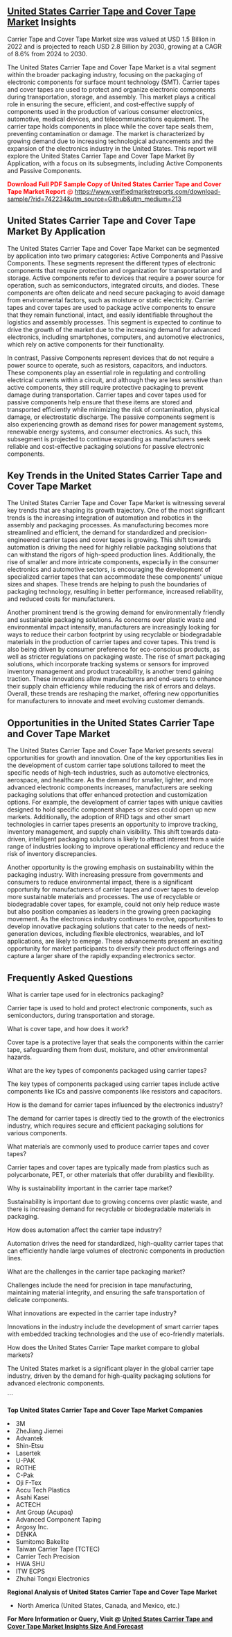 <h2><a href="https://www.verifiedmarketreports.com/download-sample/?rid=742234&amp;utm_source=Github&amp;utm_medium=213" target="_blank">United States Carrier Tape and Cover Tape Market</a> Insights</h2><p>Carrier Tape and Cover Tape Market size was valued at USD 1.5 Billion in 2022 and is projected to reach USD 2.8 Billion by 2030, growing at a CAGR of 8.6% from 2024 to 2030.</p><p><p>The United States Carrier Tape and Cover Tape Market is a vital segment within the broader packaging industry, focusing on the packaging of electronic components for surface mount technology (SMT). Carrier tapes and cover tapes are used to protect and organize electronic components during transportation, storage, and assembly. This market plays a critical role in ensuring the secure, efficient, and cost-effective supply of components used in the production of various consumer electronics, automotive, medical devices, and telecommunications equipment. The carrier tape holds components in place while the cover tape seals them, preventing contamination or damage. The market is characterized by growing demand due to increasing technological advancements and the expansion of the electronics industry in the United States. This report will explore the United States Carrier Tape and Cover Tape Market By Application, with a focus on its subsegments, including Active Components and Passive Components. <p><span class=""><span style="color: #ff0000;"><strong>Download Full PDF Sample Copy of United States Carrier Tape and Cover Tape Market Report</strong> @ </span><a href="https://www.verifiedmarketreports.com/download-sample/?rid=742234&amp;utm_source=Github&amp;utm_medium=213" target="_blank">https://www.verifiedmarketreports.com/download-sample/?rid=742234&amp;utm_source=Github&amp;utm_medium=213</a></span></p></p><h2>United States Carrier Tape and Cover Tape Market By Application</h2><p>The United States Carrier Tape and Cover Tape Market can be segmented by application into two primary categories: Active Components and Passive Components. These segments represent the different types of electronic components that require protection and organization for transportation and storage. Active components refer to devices that require a power source for operation, such as semiconductors, integrated circuits, and diodes. These components are often delicate and need secure packaging to avoid damage from environmental factors, such as moisture or static electricity. Carrier tapes and cover tapes are used to package active components to ensure that they remain functional, intact, and easily identifiable throughout the logistics and assembly processes. This segment is expected to continue to drive the growth of the market due to the increasing demand for advanced electronics, including smartphones, computers, and automotive electronics, which rely on active components for their functionality.</p><p>In contrast, Passive Components represent devices that do not require a power source to operate, such as resistors, capacitors, and inductors. These components play an essential role in regulating and controlling electrical currents within a circuit, and although they are less sensitive than active components, they still require protective packaging to prevent damage during transportation. Carrier tapes and cover tapes used for passive components help ensure that these items are stored and transported efficiently while minimizing the risk of contamination, physical damage, or electrostatic discharge. The passive components segment is also experiencing growth as demand rises for power management systems, renewable energy systems, and consumer electronics. As such, this subsegment is projected to continue expanding as manufacturers seek reliable and cost-effective packaging solutions for passive electronic components.</p><h2>Key Trends in the United States Carrier Tape and Cover Tape Market</h2><p>The United States Carrier Tape and Cover Tape Market is witnessing several key trends that are shaping its growth trajectory. One of the most significant trends is the increasing integration of automation and robotics in the assembly and packaging processes. As manufacturing becomes more streamlined and efficient, the demand for standardized and precision-engineered carrier tapes and cover tapes is growing. This shift towards automation is driving the need for highly reliable packaging solutions that can withstand the rigors of high-speed production lines. Additionally, the rise of smaller and more intricate components, especially in the consumer electronics and automotive sectors, is encouraging the development of specialized carrier tapes that can accommodate these components' unique sizes and shapes. These trends are helping to push the boundaries of packaging technology, resulting in better performance, increased reliability, and reduced costs for manufacturers.</p><p>Another prominent trend is the growing demand for environmentally friendly and sustainable packaging solutions. As concerns over plastic waste and environmental impact intensify, manufacturers are increasingly looking for ways to reduce their carbon footprint by using recyclable or biodegradable materials in the production of carrier tapes and cover tapes. This trend is also being driven by consumer preference for eco-conscious products, as well as stricter regulations on packaging waste. The rise of smart packaging solutions, which incorporate tracking systems or sensors for improved inventory management and product traceability, is another trend gaining traction. These innovations allow manufacturers and end-users to enhance their supply chain efficiency while reducing the risk of errors and delays. Overall, these trends are reshaping the market, offering new opportunities for manufacturers to innovate and meet evolving customer demands.</p><h2>Opportunities in the United States Carrier Tape and Cover Tape Market</h2><p>The United States Carrier Tape and Cover Tape Market presents several opportunities for growth and innovation. One of the key opportunities lies in the development of custom carrier tape solutions tailored to meet the specific needs of high-tech industries, such as automotive electronics, aerospace, and healthcare. As the demand for smaller, lighter, and more advanced electronic components increases, manufacturers are seeking packaging solutions that offer enhanced protection and customization options. For example, the development of carrier tapes with unique cavities designed to hold specific component shapes or sizes could open up new markets. Additionally, the adoption of RFID tags and other smart technologies in carrier tapes presents an opportunity to improve tracking, inventory management, and supply chain visibility. This shift towards data-driven, intelligent packaging solutions is likely to attract interest from a wide range of industries looking to improve operational efficiency and reduce the risk of inventory discrepancies.</p><p>Another opportunity is the growing emphasis on sustainability within the packaging industry. With increasing pressure from governments and consumers to reduce environmental impact, there is a significant opportunity for manufacturers of carrier tapes and cover tapes to develop more sustainable materials and processes. The use of recyclable or biodegradable cover tapes, for example, could not only help reduce waste but also position companies as leaders in the growing green packaging movement. As the electronics industry continues to evolve, opportunities to develop innovative packaging solutions that cater to the needs of next-generation devices, including flexible electronics, wearables, and IoT applications, are likely to emerge. These advancements present an exciting opportunity for market participants to diversify their product offerings and capture a larger share of the rapidly expanding electronics sector.</p><h2>Frequently Asked Questions</h2><p>What is carrier tape used for in electronics packaging?</p><p>Carrier tape is used to hold and protect electronic components, such as semiconductors, during transportation and storage.</p><p>What is cover tape, and how does it work?</p><p>Cover tape is a protective layer that seals the components within the carrier tape, safeguarding them from dust, moisture, and other environmental hazards.</p><p>What are the key types of components packaged using carrier tapes?</p><p>The key types of components packaged using carrier tapes include active components like ICs and passive components like resistors and capacitors.</p><p>How is the demand for carrier tapes influenced by the electronics industry?</p><p>The demand for carrier tapes is directly tied to the growth of the electronics industry, which requires secure and efficient packaging solutions for various components.</p><p>What materials are commonly used to produce carrier tapes and cover tapes?</p><p>Carrier tapes and cover tapes are typically made from plastics such as polycarbonate, PET, or other materials that offer durability and flexibility.</p><p>Why is sustainability important in the carrier tape market?</p><p>Sustainability is important due to growing concerns over plastic waste, and there is increasing demand for recyclable or biodegradable materials in packaging.</p><p>How does automation affect the carrier tape industry?</p><p>Automation drives the need for standardized, high-quality carrier tapes that can efficiently handle large volumes of electronic components in production lines.</p><p>What are the challenges in the carrier tape packaging market?</p><p>Challenges include the need for precision in tape manufacturing, maintaining material integrity, and ensuring the safe transportation of delicate components.</p><p>What innovations are expected in the carrier tape industry?</p><p>Innovations in the industry include the development of smart carrier tapes with embedded tracking technologies and the use of eco-friendly materials.</p><p>How does the United States Carrier Tape market compare to global markets?</p><p>The United States market is a significant player in the global carrier tape industry, driven by the demand for high-quality packaging solutions for advanced electronic components.</p>```</p><p><strong>Top United States Carrier Tape and Cover Tape Market Companies</strong></p><div data-test-id=""><p><li>3M</li><li> ZheJiang Jiemei</li><li> Advantek</li><li> Shin-Etsu</li><li> Lasertek</li><li> U-PAK</li><li> ROTHE</li><li> C-Pak</li><li> Oji F-Tex</li><li> Accu Tech Plastics</li><li> Asahi Kasei</li><li> ACTECH</li><li> Ant Group (Acupaq)</li><li> Advanced Component Taping</li><li> Argosy Inc.</li><li> DENKA</li><li> Sumitomo Bakelite</li><li> Taiwan Carrier Tape (TCTEC)</li><li> Carrier Tech Precision</li><li> HWA SHU</li><li> ITW ECPS</li><li> Zhuhai Tongxi Electronics</li></p><div><strong>Regional Analysis of&nbsp;United States Carrier Tape and Cover Tape Market</strong></div><ul><li dir="ltr"><p dir="ltr">North America&nbsp;(United States, Canada, and Mexico, etc.)</p></li></ul><p><strong>For More Information or Query, Visit @&nbsp;</strong><strong><a href="https://www.verifiedmarketreports.com/product/carrier-tape-and-cover-tape-market/?utm_source=Github&amp;utm_medium=213" target="_blank">United States Carrier Tape and Cover Tape Market Insights Size And Forecast</a></strong></p></div>
